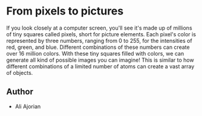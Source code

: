 # From pixels to pictures

If you look closely at a computer screen, you'll see it's made up of millions of tiny squares called pixels, short for picture elements. Each pixel's color is represented by three numbers, ranging from 0 to 255, for the intensities of red, green, and blue. Different combinations of these numbers can create over 16 million colors. With these tiny squares filled with colors, we can generate all kind of possible images you can imagine! This is similar to how different combinations of a limited number of atoms can create a vast array of objects.



## Author
- Ali Ajorian
